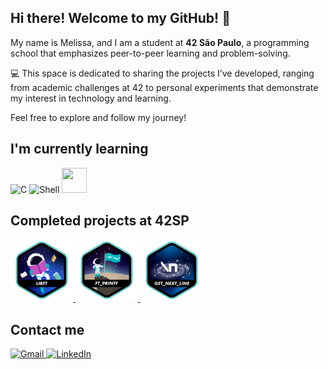 ## Hi there! Welcome to my GitHub! 👋

My name is Melissa, and I am a student at **42 São Paulo**, a programming school that emphasizes peer-to-peer learning and problem-solving.

💻 This space is dedicated to sharing the projects I’ve developed, ranging from academic challenges at 42 to personal experiments that demonstrate my interest in technology and learning.

Feel free to explore and follow my journey!

## I'm currently learning

![C](https://img.icons8.com/fluency/48/000000/c-programming.png)
![Shell](https://img.icons8.com/fluency/48/000000/console.png)
<img src="https://cdn.jsdelivr.net/gh/devicons/devicon/icons/linux/linux-original.svg" width="40" height="40" />

## Completed projects at 42SP

<a href="https://github.com/meandrad/libft">
  <img src="./badges/libfte.png" alt="Libft" width="100" height="100">
</a>
<a href="https://github.com/meandrad/ft_printf">
  <img src="./badges/ft_printfe.png" alt="Printf" width="100" height="100">
</a>
<a href="https://github.com/meandrad/get_next_line">
  <img src="./badges/get_next_linee.png" alt="Get Next Line" width="100" height="100">
</a>

## Contact me
<a href="mailto:memejaragua@gmail.com">
  <img src="https://img.icons8.com/color/48/000000/gmail-new.png" alt="Gmail" width="48" height="48" />
</a>
<a href="https://www.linkedin.com/in/melissa-garcia-85130b307/" target="_blank">
  <img src="https://img.icons8.com/color/48/000000/linkedin.png" alt="LinkedIn" width="48" height="48" />
</a>



